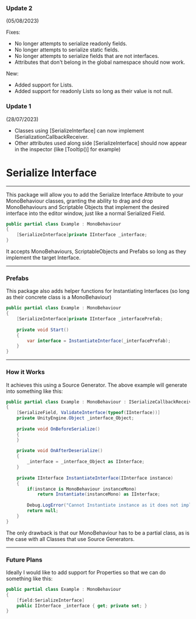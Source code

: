 ### Update 2 
(05/08/2023)

Fixes:
- No longer attempts to serialize readonly fields.
- No longer attempts to serialize static fields.
- No longer attempts to serialize fields that are not interfaces.
- Attributes that don't belong in the global namespace should now work.

New:
- Added support for Lists.
- Added support for readonly Lists so long as their value is not null.


### Update 1 
(28/07/2023)

- Classes using [SerializeInterface] can now implement ISerializationCallbackReceiver.
- Other attributes used along side [SerializeInterface] should now appear in the inspector (like [Tooltip()] for example)

# Serialize Interface

___

This package will allow you to add the Serialize Interface Attribute to your MonoBehaviour classes, granting the ability
to drag and drop MonoBehaviours and Scriptable Objects that implement the desired interface into the editor window, just like
a normal Serialized Field.

```csharp
public partial class Example : MonoBehaviour 
{
    [SerializeInterface]private IInterface _interface;
}
```

It accepts MonoBehaviours, ScriptableObjects and Prefabs so long as they implement the target Interface.
___
### Prefabs

This package also adds helper functions for Instantiating Interfaces (so long as their concrete class is a MonoBehaviour)

```csharp
public partial class Example : MonoBehaviour 
{
    [SerializeInterface]private IInterface _interfacePrefab;
    
    private void Start()
    {
        var interface = InstantiateInterface(_interfacePrefab);
    }
}
```
___


### How it Works

It achieves this using a Source Generator. The above example will generate into something like this:

```csharp
public partial class Example : MonoBehaviour : ISerializeCallbackReceiver
{
    [SerializeField, ValidateInterface(typeof(IInterface))]
    private UnityEngine.Object _interface_Object;
    
    private void OnBeforeSerialize()
    {
    }
    
    private void OnAfterDeserialize()
    {
        _interface = _interface_Object as IInterface;
    }
    
    private IInterface InstantiateInterface(IInterface instance)
    {
        if(instance is MonoBehaviour instanceMono)
            return Instantiate(instanceMono) as IInterface;
            
        Debug.LogError("Cannot Instantiate instance as it does not implement IInterface");
        return null;
    }
}
``` 

The only drawback is that our MonoBehaviour has to be a partial class, as is the case with all Classes that use Source Generators.

___

### Future Plans

Ideally I would like to add support for Properties so that we can do something like this:

```csharp
public partial class Example : MonoBehaviour 
{
    [field:SerializeInterface]
    public IInterface _interface { get; private set; }
}
```

